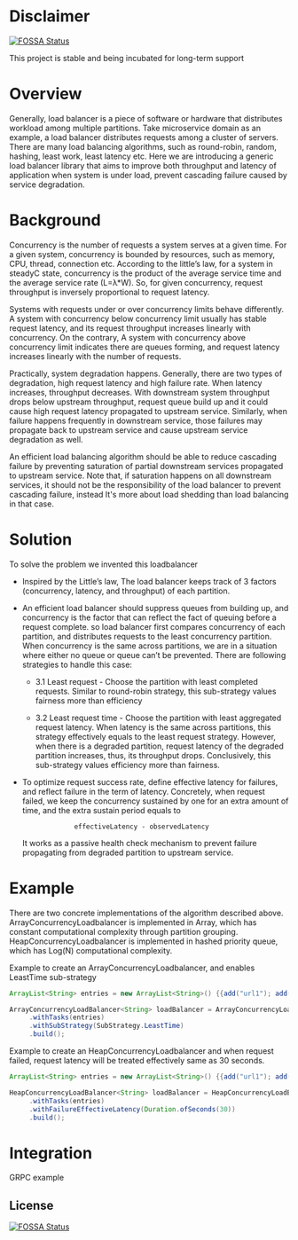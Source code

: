 # Disclaimer
[![FOSSA Status](https://app.fossa.com/api/projects/git%2Bgithub.com%2Fuber%2Fconcurrency-loadbalancer.svg?type=shield)](https://app.fossa.com/projects/git%2Bgithub.com%2Fuber%2Fconcurrency-loadbalancer?ref=badge_shield)

This project is stable and being incubated for long-term support

# Overview
Generally, load balancer is a piece of software or hardware that distributes workload among multiple partitions. 
Take microservice domain as an example, a load balancer distributes requests among a cluster of servers. 
There are many load balancing algorithms, such as round-robin, random, hashing, least work, least latency etc.
Here we are introducing a generic load balancer library that aims to improve both throughput and latency of application when system is under load,
prevent cascading failure caused by service degradation. 

# Background
Concurrency is the number of requests a system serves at a given time.
For a given system, concurrency is bounded by resources, such as memory, CPU,  thread, connection etc.
According to the little’s law, for a system in steadyC state, concurrency is the product of the average service time and the average service rate (L=λ*W).
So, for given concurrency, request throughput is inversely proportional to request latency.

Systems with requests under or over concurrency limits behave differently. 
A system with concurrency below concurrency limit usually has stable request latency, and its request throughput increases linearly with concurrency.
On the contrary, A system with concurrency above concurrency limit indicates there are queues forming, and request latency increases linearly with the number of requests.

Practically, system degradation happens. Generally, there are two types of degradation, high request latency and high failure rate.
When latency increases, throughput decreases. With downstream system throughput drops below upstream throughput, request queue build up and it could cause high request latency propagated to upstream service.
Similarly, when failure happens frequently in downstream service, those failures may propagate back to upstream service and cause upstream service degradation as well.

An efficient load balancing algorithm should be able to reduce cascading failure by preventing saturation of partial downstream services propagated to upstream service.
Note that, if saturation happens on all downstream services, it should not be the responsibility of the load balancer to prevent cascading failure, instead It's more about load shedding than load balancing in that case. 

# Solution
To solve the problem we invented this loadbalancer 
- Inspired by the Little’s law, The load balancer keeps track of 3 factors (concurrency, latency, and throughput) of each partition.
- An efficient load balancer should suppress queues from building up, and concurrency is the factor that can reflect the fact of queuing before a request complete.
so load balancer first compares concurrency of each partition, and distributes requests to the least concurrency partition. 
When concurrency is the same across partitions,  we are in a situation where either no queue or queue can’t be prevented. There are following strategies to handle this case:
    
    - 3.1 Least request - Choose the partition with least completed requests. Similar to round-robin strategy, this sub-strategy values fairness more than efficiency
    
    - 3.2 Least request time - Choose the partition with least aggregated request latency. When latency is the same across partitions, this strategy effectively equals to the least request strategy. 
    However, when there is a degraded partition, request latency of the degraded partition increases, thus, its throughput drops. Conclusively, this sub-strategy values efficiency more than fairness.

- To optimize request success rate, define effective latency for failures, and reflect failure in the term of latency. 
Concretely, when request failed, we keep the concurrency sustained by one for an extra amount of time, and the extra sustain period equals to 
                   
                   effectiveLatency - observedLatency

  It works as a passive health check mechanism to prevent failure propagating from degraded partition to upstream service.


# Example

There are two concrete implementations of the algorithm described above.
ArrayConcurrencyLoadbalancer is implemented in Array, which has constant computational complexity through partition grouping.
HeapConcurrencyLoadbalancer is implemented in hashed priority queue, which has Log(N) computational complexity.

Example to create an ArrayConcurrencyLoadbalancer, and enables LeastTime sub-strategy
```java
ArrayList<String> entries = new ArrayList<String>() {{add("url1"); add("url2"); add("url3");}};

ArrayConcurrencyLoadBalancer<String> loadBalancer = ArrayConcurrencyLoadBalancer.newBuilder(String.class)
     .withTasks(entries)
     .withSubStrategy(SubStrategy.LeastTime)
     .build();
```

Example to create an HeapConcurrencyLoadbalancer
and when request failed, request latency will be treated effectively same as 30 seconds.
```java
ArrayList<String> entries = new ArrayList<String>() {{add("url1"); add("url2");}};

HeapConcurrencyLoadBalancer<String> loadBalancer = HeapConcurrencyLoadBalancer.newBuilder(String.class)
     .withTasks(entries)
     .withFailureEffectiveLatency(Duration.ofSeconds(30))
     .build();
```

# Integration
GRPC example

## License
[![FOSSA Status](https://app.fossa.com/api/projects/git%2Bgithub.com%2Fuber%2Fconcurrency-loadbalancer.svg?type=large)](https://app.fossa.com/projects/git%2Bgithub.com%2Fuber%2Fconcurrency-loadbalancer?ref=badge_large)